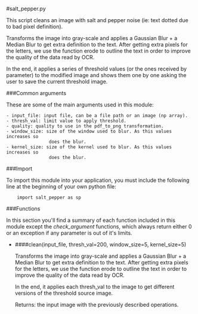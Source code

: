 #salt_pepper.py

This script cleans an image with salt and pepper noise (ie: text dotted due to 
bad pixel definition).

Transforms the image into gray-scale and applies a Gaussian Blur + a Median Blur 
to get extra definition to the text. After getting extra pixels for the letters, 
we use the function erode to outline the text in order to improve the quality of 
the data read by OCR.
        
In the end, it applies a series of threshold values (or the ones received by 
parameter) to the modified image and shows them one by one asking the user to 
save the current threshold image.


###Common arguments

These are some of the main arguments used in this module:

    - input_file: input file, can be a file path or an image (np array).
    - thresh_val: limit value to apply threshold.
    - quality: quality to use in the pdf_to_png transformation.
    - window_size: size of the window used to blur. As this values increases so
                    does the blur.
    - kernel_size: size of the kernel used to blur. As this values increases so
                    does the blur.


###Import

To import this module into your application, you must include the following 
line at the beginning of your own python file:

        import salt_pepper as sp


###Functions

In this section you'll find a summary of each function included in this module 
except the *check_argument* functions, which always return either 0 or an 
exception if any parameter is out of it's limits.


- ####clean(input_file,  thresh_val=200, window_size=5, kernel_size=5)

    Transforms the image into gray-scale and applies a Gaussian Blur + a Median Blur 
to get extra definition to the text. After getting extra pixels for the letters, 
we use the function erode to outline the text in order to improve the quality of 
the data read by OCR.

    In the end, it applies each thresh_val to the image to get different versions of 
the threshold source image.

    Returns: the input image with the previously described operations.